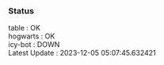### Status


table : OK  
hogwarts : OK  
icy-bot : DOWN  
Latest Update : 2023-12-05 05:07:45.632421
